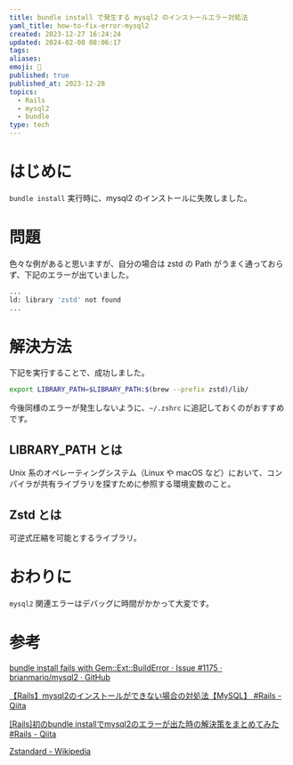 ```yaml
---
title: bundle install で発生する mysql2 のインストールエラー対処法
yaml_title: how-to-fix-error-mysql2
created: 2023-12-27 16:24:24
updated: 2024-02-08 08:06:17
tags: 
aliases: 
emoji: 👋
published: true
published_at: 2023-12-28
topics:
  - Rails
  - mysql2
  - bundle
type: tech
---
```


# はじめに

`bundle install` 実行時に、mysql2 のインストールに失敗しました。

# 問題

色々な例があると思いますが、自分の場合は zstd の Path がうまく通っておらず、下記のエラーが出ていました。

```sh
...
ld: library 'zstd' not found
...
```

# 解決方法

下記を実行することで、成功しました。

```sh
export LIBRARY_PATH=$LIBRARY_PATH:$(brew --prefix zstd)/lib/
```

今後同様のエラーが発生しないように、`~/.zshrc` に追記しておくのがおすすめです。

## LIBRARY_PATH とは

Unix 系のオペレーティングシステム（Linux や macOS など）において、コンパイラが共有ライブラリを探すために参照する環境変数のこと。

## Zstd とは

可逆式圧縮を可能とするライブラリ。

# おわりに

`mysql2` 関連エラーはデバッグに時間がかかって大変です。

# 参考

[bundle install fails with Gem::Ext::BuildError · Issue #1175 · brianmario/mysql2 · GitHub](https://github.com/brianmario/mysql2/issues/1175)

[【Rails】mysql2のインストールができない場合の対処法【MySQL】 #Rails - Qiita](https://qiita.com/P-man_Brown/items/bb525958f361af39a472)

[[Rails]初のbundle installでmysql2のエラーが出た時の解決策をまとめてみた #Rails - Qiita](https://qiita.com/Hiron0120/items/1a381d7845e208d35f61)

[Zstandard - Wikipedia](https://ja.wikipedia.org/wiki/Zstandard)
